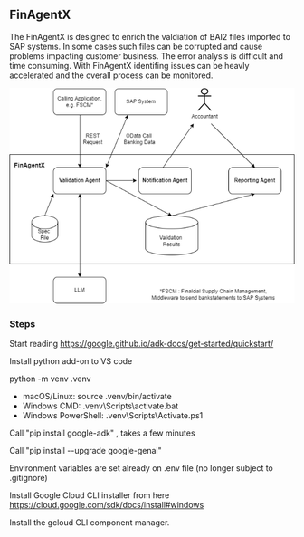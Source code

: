 ## FinAgentX

The FinAgentX is designed to enrich the valdiation of BAI2 files imported to SAP systems.
In some cases such files can be corrupted and cause problems impacting customer business.
The error analysis is difficult and time consuming. With FinAgentX identifing issues can
be heavly accelerated and the overall process can be monitored.

![Process Overview](Files/BlockDiagramVertex.png "Block Diagram")






### Steps

Start reading
https://google.github.io/adk-docs/get-started/quickstart/

Install python add-on to VS code

python -m venv .venv
- macOS/Linux: source .venv/bin/activate
- Windows CMD: .venv\Scripts\activate.bat
- Windows PowerShell: .venv\Scripts\Activate.ps1


Call "pip install google-adk" , takes a few minutes

Call "pip install --upgrade google-genai"

Environment variables are set already on .env file (no longer subject to .gitignore)

Install Google Cloud CLI installer from here https://cloud.google.com/sdk/docs/install#windows 

Install the gcloud CLI component manager.
